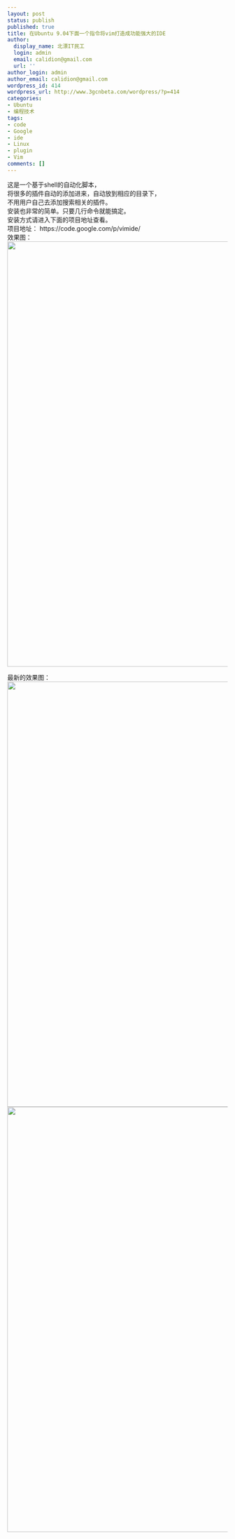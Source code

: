 ```yaml
---
layout: post
status: publish
published: true
title: 在Ubuntu 9.04下面一个指令将vim打造成功能强大的IDE
author:
  display_name: 北漂IT民工
  login: admin
  email: calidion@gmail.com
  url: ''
author_login: admin
author_email: calidion@gmail.com
wordpress_id: 414
wordpress_url: http://www.3gcnbeta.com/wordpress/?p=414
categories:
- Ubuntu
- 编程技术
tags:
- code
- Google
- ide
- Linux
- plugin
- Vim
comments: []
---
```

<p>这是一个基于shell的自动化脚本，<br />
将很多的插件自动的添加进来，自动放到相应的目录下，<br />
不用用户自己去添加搜索相关的插件。<br />
安装也非常的简单。只要几行命令就能搞定。<br />
安装方式请进入下面的项目地址查看。<br />
项目地址： https://code.google.com/p/vimide/<br />
效果图：<br />
<a href="http://www.3gcnbeta.com/wordpress/wp-content/uploads/2010/03/Screenshot-install.sh-+-Temp-VIM.png"><img src="http://www.3gcnbeta.com/wordpress/wp-content/uploads/2010/03/Screenshot-install.sh-+-Temp-VIM.png" alt="" title="Screenshot-install.sh + (~-Temp) - VIM" width="1392" height="970" class="aligncenter size-full wp-image-417" /></a></p>
<p>最新的效果图：<br />
<a href="http://www.3gcnbeta.com/wordpress/wp-content/uploads/2010/03/Screenshot-transitfeed.py-Documents-scheduleeditor-demo-GVIM.png"><img src="http://www.3gcnbeta.com/wordpress/wp-content/uploads/2010/03/Screenshot-transitfeed.py-Documents-scheduleeditor-demo-GVIM.png" alt="" title="Screenshot-transitfeed.py (~-Documents-scheduleeditor-demo) - GVIM" width="1392" height="970" class="aligncenter size-full wp-image-419" /></a><br />
<a href="http://www.3gcnbeta.com/wordpress/wp-content/uploads/2010/03/Screenshot-transit.js-+-Documents-scheduleeditor-demo-gtfsscheduleviewer-files-GVIM.png"><img src="http://www.3gcnbeta.com/wordpress/wp-content/uploads/2010/03/Screenshot-transit.js-+-Documents-scheduleeditor-demo-gtfsscheduleviewer-files-GVIM.png" alt="" title="Screenshot-transit.js + (~-Documents-scheduleeditor-demo-gtfsscheduleviewer-files) - GVIM" width="1392" height="970" class="aligncenter size-full wp-image-420" /></a></p>
